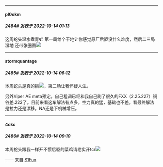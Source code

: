 

*****

####  pl0okm  
##### 2484#       发表于 2022-10-14 01:13

这周蛇头温水煮青蛙 第一局给个干地让你感觉原厂后驱没什么难度，然后二三局湿地 还带张圈图<img src="https://static.saraba1st.com/image/smiley/face2017/067.png" referrerpolicy="no-referrer">



*****

####  stormquantage  
##### 2485#       发表于 2022-10-14 06:12

本周蛇头是真的损<img src="https://static.saraba1st.com/image/smiley/face2017/067.png" referrerpolicy="no-referrer">，第二场让我怀疑人生。

另外Viper AE meta预定。自己粗调已经和我自己刷了很久的FXX（2.25.227）铜谷差.222了。目前来看这车解法有点多，空力真的猛，基础也不差。看最终解法是拉力还是漂移，NA还是下机械增压。



*****

####  4ckc  
##### 2486#       发表于 2022-10-14 09:10

本周蛇头跟我一样开不惯后驱的菜鸡请老实开tcr<img src="https://static.saraba1st.com/image/smiley/face2017/067.png" referrerpolicy="no-referrer">

—— 来自 [S1Fun](https://s1fun.koalcat.com)

